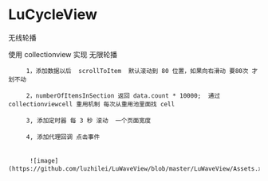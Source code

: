 # LuCycleView
无线轮播

 使用 collectionview  实现 无限轮播
        
         1，添加数据以后  scrollToItem  默认滚动到 80 位置，如果向右滑动 要80次 才划不动
         
         2，numberOfItemsInSection 返回 data.count * 10000;  通过 collectionviewcell 重用机制 每次从重用池里面找 cell
         
         3, 添加定时器 每 3 秒 滚动  一个页面宽度
         
         4, 添加代理回调 点击事件
         
         
          ![image](https://github.com/luzhilei/LuWaveView/blob/master/LuWaveView/Assets.xcassets/wave.imageset/wave.png)

         
